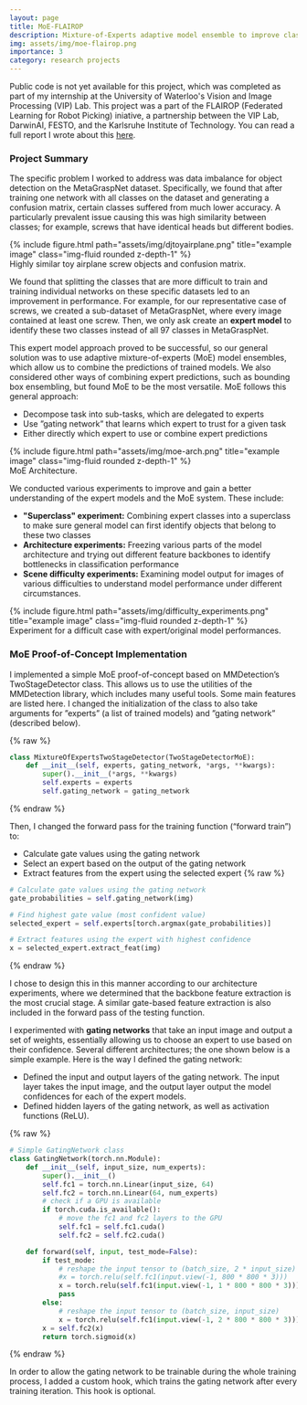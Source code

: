 ```yaml
---
layout: page
title: MoE-FLAIROP
description: Mixture-of-Experts adaptive model ensemble to improve classification for similar objects.
img: assets/img/moe-flairop.png
importance: 3
category: research projects
---
```


Public code is not yet available for this project, which was completed as part of my internship at the University of Waterloo's Vision and Image Processing (VIP) Lab. This project was a part of the FLAIROP (Federated Learning for Robot Picking) iniative, a partnership between the VIP Lab, DarwinAI, FESTO, and the Karlsruhe Institute of Technology. You can read a full report I wrote about this [here](/assets/pdf/flairop_report.pdf).

### Project Summary

The specific problem I worked to address was data imbalance for object detection on the MetaGraspNet dataset. Specifically, we found that after training one network with all classes on the dataset and generating a confusion matrix, certain classes suffered from much lower accuracy. A particularly prevalent issue causing this was high similarity between classes; for example, screws that have identical heads but different bodies.

<div class="row">
    <div class="col-sm mt-3 mt-md-0">
        {% include figure.html path="assets/img/djtoyairplane.png" title="example image" class="img-fluid rounded z-depth-1" %}
    </div>
</div>
<div class="caption">
    Highly similar toy airplane screw objects and confusion matrix.
</div>

We found that splitting the classes that are more difficult to train and training individual networks on these specific datasets led to an improvement in performance. For example, for our representative case of screws, we created a sub-dataset of MetaGraspNet, where every image contained at least one screw. Then, we only ask create an **expert model** to identify these two classes instead of all 97 classes in MetaGraspNet.

This expert model approach proved to be successful, so our general solution was to use adaptive mixture-of-experts (MoE) model ensembles, which allow us to combine the predictions of trained models. We also considered other ways of combining expert predictions, such as bounding box ensembling, but found MoE to be the most versatile. MoE follows this general approach:
- Decompose task into sub-tasks, which are delegated to experts
- Use ”gating network” that learns which expert to trust for a given task
- Either directly which expert to use or combine expert predictions

<div class="row justify-content-sm-center">
    <div class="col-sm-8 mt-3 mt-md-0">
        {% include figure.html path="assets/img/moe-arch.png" title="example image" class="img-fluid rounded z-depth-1" %}
    </div>
</div>
<div class="caption">
    MoE Architecture.
</div>

We conducted various experiments to improve and gain a better understanding of the expert models and the MoE system. These include:
- **"Superclass" experiment:** Combining expert classes into a superclass to make sure general model can first identify objects that belong to these two classes
- **Architecture experiments:** Freezing various parts of the model architecture and trying out different feature backbones to identify bottlenecks in classification performance
- **Scene difficulty experiments:** Examining model output for images of various difficulties to understand model performance under different circumstances.


<div class="row">
    <div class="col-sm mt-3 mt-md-0">
        {% include figure.html path="assets/img/difficulty_experiments.png" title="example image" class="img-fluid rounded z-depth-1" %}
    </div>
</div>
<div class="caption">
    Experiment for a difficult case with expert/original model performances.
</div>

### MoE Proof-of-Concept Implementation

I implemented a simple MoE proof-of-concept based on MMDetection’s TwoStageDetector class. This allows us to use the utilities of the MMDetection library, which includes many useful tools. Some main features are listed here.
I changed the initialization of the class to also take arguments for ”experts” (a list of trained
models) and ”gating network” (described below).

{% raw %}
```python
class MixtureOfExpertsTwoStageDetector(TwoStageDetectorMoE):
    def __init__(self, experts, gating_network, *args, **kwargs):
        super().__init__(*args, **kwargs)
        self.experts = experts
        self.gating_network = gating_network
```
{% endraw %}

Then, I changed the forward pass for the training function (“forward train”) to:
- Calculate gate values using the gating network
- Select an expert based on the output of the gating network
- Extract features from the expert using the selected expert
{% raw %}
```python
# Calculate gate values using the gating network
gate_probabilities = self.gating_network(img)

# Find highest gate value (most confident value)
selected_expert = self.experts[torch.argmax(gate_probabilities)]

# Extract features using the expert with highest confidence
x = selected_expert.extract_feat(img)
```
{% endraw %}

I chose to design this in this manner according to our architecture experiments, where we determined that the backbone feature extraction is the most crucial stage. A similar gate-based feature extraction is also included in the forward pass of the testing function.

I experimented with **gating networks** that take an input image and output a set of weights, essentially allowing us to choose an expert to use based on their confidence. Several different architectures; the one shown below is a simple example. Here is the way I defined the gating network:
- Defined the input and output layers of the gating network. The input layer takes the input
image, and the output layer output the model confidences for each of the expert models.
- Defined hidden layers of the gating network, as well as activation functions (ReLU).

{% raw %}
```python
# Simple GatingNetwork class
class GatingNetwork(torch.nn.Module):
    def __init__(self, input_size, num_experts):
        super().__init__()
        self.fc1 = torch.nn.Linear(input_size, 64)
        self.fc2 = torch.nn.Linear(64, num_experts)
        # check if a GPU is available
        if torch.cuda.is_available():
            # move the fc1 and fc2 layers to the GPU
            self.fc1 = self.fc1.cuda()
            self.fc2 = self.fc2.cuda()

    def forward(self, input, test_mode=False):
        if test_mode:
            # reshape the input tensor to (batch_size, 2 * input_size)
            #x = torch.relu(self.fc1(input.view(-1, 800 * 800 * 3)))
            x = torch.relu(self.fc1(input.view(-1, 1 * 800 * 800 * 3)))
            pass
        else:
            # reshape the input tensor to (batch_size, input_size)
            x = torch.relu(self.fc1(input.view(-1, 2 * 800 * 800 * 3)))
        x = self.fc2(x)
        return torch.sigmoid(x)
```
{% endraw %}

In order to allow the gating network to be trainable during the whole training process, I added a custom hook, which trains the gating network after every training iteration. This hook is optional.
